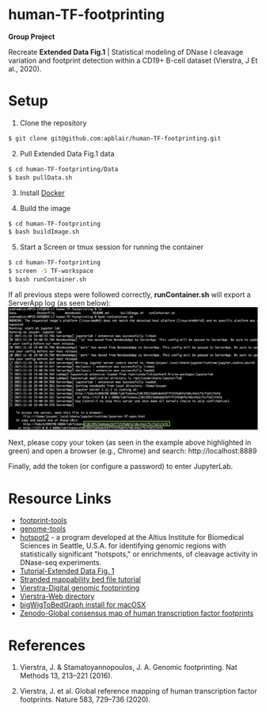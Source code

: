 # human-TF-footprinting

**Group Project**

Recreate **Extended Data Fig.1** | Statistical modeling of DNase I cleavage variation and footprint detection within a CD19+ B-cell dataset (Vierstra, J Et al., 2020).

# Setup

1. Clone the repository
```bash
$ git clone git@github.com:apblair/human-TF-footprinting.git
```

2. Pull Extended Data Fig.1 data
```bash
$ cd human-TF-footprinting/Data
$ bash pullData.sh
```

3. Install [Docker](https://docs.docker.com/get-docker/)

4. Build the image
```bash
$ cd human-TF-footprinting
$ bash buildImage.sh
```

5. Start a Screen or tmux session for running the container
```bash
$ cd human-TF-footprinting
$ screen -S TF-workspace
$ bash runContainer.sh
```

If all previous steps were followed correctly, **runContainer.sh** will export a ServerApp log (as seen below): 
![Alt text](Figures/runContainer-Demo.png?raw=true "Title")
    
Next, please copy your token (as seen in the example above highlighted in green) and open a browser (e.g., Chrome) and search: http://localhost:8889

Finally, add the token (or configure a password) to enter JupyterLab.

# Resource Links

* [footprint-tools](https://github.com/jvierstra/footprint-tools)
* [genome-tools](https://github.com/jvierstra/genome-tools)
* [hotspot2](https://github.com/Altius/hotspot2) - a program developed at the Altius Institute for Biomedical Sciences in Seattle, U.S.A. for identifying genomic regions with statistically significant "hotspots," or enrichments, of cleavage activity in DNase-seq experiments.
* [Tutorial-Extended Data Fig. 1](https://footprint-tools.readthedocs.io/en/latest/tutorials/single_dataset.html)
* [Stranded mappability bed file tutorial](https://github.com/jvierstra/footprint-tools/blob/2096c5dc1986a29cf09d9871bc69db83d4e78e9c/docs/source/tutorials/detect.rst)
* [Vierstra-Digital genomic footprinting](https://www.vierstra.org/resources/dgf)
* [Vierstra-Web directory](https://resources.altius.org/~jvierstra/projects/footprinting.2020/)
* [bigWigToBedGraph install for macOSX](http://hgdownload.soe.ucsc.edu/admin/exe/macOSX.x86_64/)
* [Zenodo-Global consensus map of human transcription factor footprints](https://zenodo.org/record/3905306#.YZQRjb3MJhE)


# References

1. Vierstra, J. & Stamatoyannopoulos, J. A. Genomic footprinting. Nat Methods 13, 213–221 (2016).
  
2. Vierstra, J. et al. Global reference mapping of human transcription factor footprints. Nature 583, 729–736 (2020).
  
